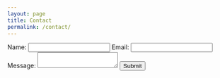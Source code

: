 ```yaml
---
layout: page
title: Contact
permalink: /contact/
---
```


<form action="https://getsimpleform.com/messages?form_api_token=f8f63bfe4e9d40771a1cddb819be0f50" method="post">

  <input type='hidden' name='redirect_to' value='<the complete return url e.g. http://yourscreenisnotdead.com/thank-you.html>' />
  <label>Name:</label>
  <input type='text' name='name' />
  <label>Email:</label>
  <input type='email' name='email' />
  <label class="message-label">Message:</label>
  <textarea type='text' name='message'></textarea>
  <button type='submit' value='Send' />Submit</button>
</form>
